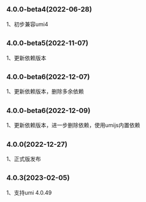 ## <small>4.0.0-beta4(2022-06-28)</small>

1、初步兼容umi4

## <small>4.0.0-beta5(2022-11-07)</small>

1、更新依赖版本

## <small>4.0.0-beta6(2022-12-07)</small>

1、更新依赖版本，删除多余依赖

## <small>4.0.0-beta6(2022-12-09)</small>

1、更新依赖版本，进一步删除依赖，使用umijs内置依赖

## <small>4.0.0(2022-12-27)</small>

1、正式版发布

## <small>4.0.3(2023-02-05)</small>

1、支持umi 4.0.49
